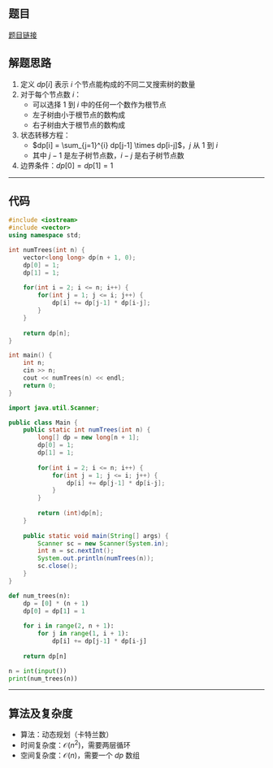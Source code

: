 ## 题目
[题目链接](https://www.nowcoder.com/practice/16d23f940a084023b3be6019262589dc?tpId=308&tqId=2378307&sourceUrl=/exam/oj&channenl=wgithub&fromPut=wgithub)

## 解题思路

1. 定义 $dp[i]$ 表示 $i$ 个节点能构成的不同二叉搜索树的数量
2. 对于每个节点数 $i$：
   - 可以选择 $1$ 到 $i$ 中的任何一个数作为根节点
   - 左子树由小于根节点的数构成
   - 右子树由大于根节点的数构成
3. 状态转移方程：
   - $dp[i] = \sum_{j=1}^{i} dp[j-1] \times dp[i-j]$，$j$ 从 $1$ 到 $i$
   - 其中 $j-1$ 是左子树节点数，$i-j$ 是右子树节点数
4. 边界条件：$dp[0] = dp[1] = 1$

---

## 代码

```c++ []
#include <iostream>
#include <vector>
using namespace std;

int numTrees(int n) {
    vector<long long> dp(n + 1, 0);
    dp[0] = 1;
    dp[1] = 1;
    
    for(int i = 2; i <= n; i++) {
        for(int j = 1; j <= i; j++) {
            dp[i] += dp[j-1] * dp[i-j];
        }
    }
    
    return dp[n];
}

int main() {
    int n;
    cin >> n;
    cout << numTrees(n) << endl;
    return 0;
}
```
```java []
import java.util.Scanner;

public class Main {
    public static int numTrees(int n) {
        long[] dp = new long[n + 1];
        dp[0] = 1;
        dp[1] = 1;
        
        for(int i = 2; i <= n; i++) {
            for(int j = 1; j <= i; j++) {
                dp[i] += dp[j-1] * dp[i-j];
            }
        }
        
        return (int)dp[n];
    }
    
    public static void main(String[] args) {
        Scanner sc = new Scanner(System.in);
        int n = sc.nextInt();
        System.out.println(numTrees(n));
        sc.close();
    }
}
```
```python []
def num_trees(n):
    dp = [0] * (n + 1)
    dp[0] = dp[1] = 1
    
    for i in range(2, n + 1):
        for j in range(1, i + 1):
            dp[i] += dp[j-1] * dp[i-j]
    
    return dp[n]

n = int(input())
print(num_trees(n))
```

---

## 算法及复杂度
- 算法：动态规划（卡特兰数）
- 时间复杂度：$\mathcal{O}(n^2)$，需要两层循环
- 空间复杂度：$\mathcal{O}(n)$，需要一个 $dp$ 数组
